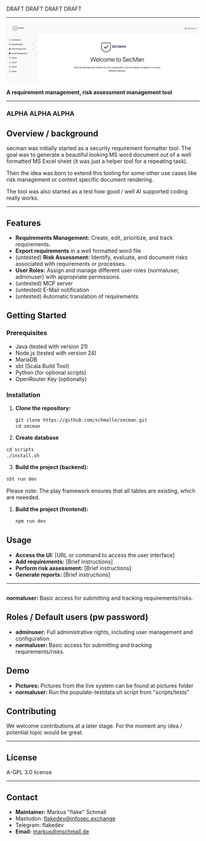 DRAFT DRAFT DRAFT DRAFT

---

![landing.png](docs/landing.png)

**A requirement management, risk assessment management tool**

---


### ALPHA ALPHA ALPHA


## Overview / background

secman was initially started as a security requirement formatter tool. The goal was to generate a beautiful looking MS word document out of a well formatted MS Excel sheet (it was just a helper tool for a repeating task).

Then the idea was born to extend this tooling for some other use cases like risk management or context specific document rendering.

The tool was also started as a test how good / well AI supported coding really works.

---

## Features

- **Requirements Management:** Create, edit, prioritize, and track requirements.
- **Export requirements** in a well formatted word file
- (untested) **Risk Assessment:** Identify, evaluate, and document risks associated with requirements or processes.
- **User Roles:** Assign and manage different user roles (normaluser, adminuser) with appropriate permissions.
- (untested) MCP server
- (untested) E-Mail notification
- (untested) Automatic translation of requirements

## Getting Started

### Prerequisites

- Java (tested with version 21)
- Node.js (tested with version 24)
- MariaDB
- sbt (Scala Build Tool)
- Python (for optional scripts)
- OpenRouter Key (optionally)

### Installation

1. **Clone the repository:**

   ```
   git clone https://github.com/schmalle/secman.git
   cd secman
   ```
2. **Create database**

```cd
cd scripts
./install.sh
```

3. **Build the project (backend):**

```sh
sbt run dev
```

Please note: The play framework ensures that all tables are existing, which are neeeded.

1. **Build the project (frontend):**

   ```sh
   npm run dev
   ```

## Usage

- **Access the UI:** [URL or command to access the user interface]
- **Add requirements:** [Brief instructions]
- **Perform risk assessment:** [Brief instructions]
- **Generate reports:** [Brief instructions]

---

## 

**normaluser:** Basic access for submitting and tracking requirements/risks.

## Roles / Default users (pw password)

- **adminuser:** Full administrative rights, including user management and configuration.
- **normaluser:** Basic access for submitting and tracking requirements/risks.

## Demo

- **Pictures:** Pictures from the live system can be found at pictures folder
- **normaluser:** Run the populate-testdata.sh script from "scripts/tests"

## Contributing

We welcome contributions at a later stage. For the moment any idea / potential topic would be great.

---

## License

A-GPL 3.0 license

---

## Contact

- **Maintainer:** Markus "flake" Schmall
- Mastodon: flakedev@infosec.exchange
- Telegram: flakedev
- **Email:** markus@mschmall.de

